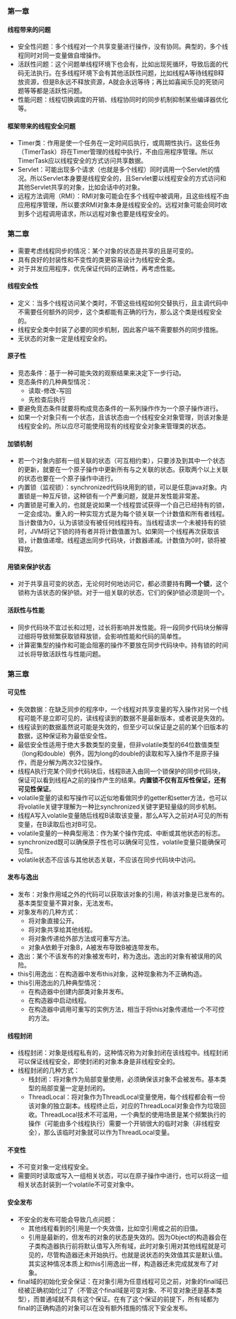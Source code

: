 ### 第一章

#### 线程带来的问题

* 安全性问题：多个线程对一个共享变量进行操作，没有协同。典型的，多个线程同时对同一变量做自增操作。
* 活跃性问题：这个问题单线程环境下也会有，比如出现死循环，导致后面的代码无法执行。在多线程环境下会有其他活跃性问题，比如线程A等待线程B释放资源，但是B永远不释放资源，A就会永远等待；再比如喜闻乐见的死锁问题等等都是活跃性问题。
* 性能问题：线程切换调度的开销、线程协同时的同步机制抑制某些编译器优化等。

#### 框架带来的线程安全问题

* Timer类：作用是使一个任务在一定时间后执行，或周期性执行。这些任务（TimerTask）将在Timer管理的线程中执行，不由应用程序管理。所以TimerTask应以线程安全的方式访问共享数据。
* Servlet：可能出现多个请求（也就是多个线程）同时调用一个Servlet的情况。所以Servlet本身要是线程安全的，且Servlet要以线程安全的方式访问和其他Servlet共享的对象，比如会话中的对象。
* 远程方法调用（RMI）：RMI对象可能会在多个线程中被调用，且这些线程不由应用程序管理，所以要求RMI对象本身是线程安全的。远程对象可能会同时收到多个远程调用请求，所以远程对象也要是线程安全的。

### 第二章

* 需要考虑线程同步的情况：某个对象的状态是共享的且是可变的。
* 具有良好的封装性和不变性的类更容易设计为线程安全类。
* 对于并发应用程序，优先保证代码的正确性，再考虑性能。

#### 线程安全性

* 定义：当多个线程访问某个类时，不管这些线程如何交替执行，且主调代码中不需要任何额外的同步，这个类都能有正确的行为，那么这个类是线程安全的。
* 线程安全类中封装了必要的同步机制，因此客户端不需要额外的同步措施。
* 无状态的对象一定是线程安全的。

#### 原子性

* 竞态条件：基于一种可能失效的观察结果来决定下一步行动。
* 竞态条件的几种典型情况：
  * 读取-修改-写回
  * 先检查后执行
* 要避免竞态条件就要将构成竞态条件的一系列操作作为一个原子操作进行。
* 如果一个对象只有一个状态，且该状态由一个线程安全对象管理，则该对象是线程安全的。所以应尽可能使用现有的线程安全对象来管理类的状态。

#### 加锁机制

* 若一个对象内部有一组关联的状态（可互相约束），只要涉及到其中一个状态的更新，就要在一个原子操作中更新所有与之关联的状态。获取两个以上关联的状态也要在一个原子操作中进行。
* 内置锁（监视锁）：synchronized代码块用到的锁，可以是任意java对象。内置锁是一种互斥锁，这种锁有一个严重问题，就是并发性能非常差。
* 内置锁是可重入的，也就是说如果一个线程尝试获得一个自己已经持有的锁，一定会成功。重入的一种实现方式是为每个锁关联一个计数值和所有者线程。当计数值为0，认为该锁没有被任何线程持有。当线程请求一个未被持有的锁时，JVM将记下锁的持有者并将计数值置为1。如果同一个线程再次获取该锁，计数值递增。线程退出同步代码块，计数器递减。计数值为0时，锁将被释放。

#### 用锁来保护状态

* 对于共享且可变的状态，无论何时何地访问它，都必须要持有**同一个锁**，这个锁称为该状态的保护锁。对于一组关联的状态，它们的保护锁必须是同一个。

#### 活跃性与性能

* 同步代码块不宜过长和过短，过长将影响并发性能。将一段同步代码块分解得过细将导致频繁获取锁释放锁，会影响性能和代码的简单性。
* 计算密集型的操作和可能会阻塞的操作不要放在同步代码块中。持有锁的时间过长将导致活跃性与性能问题。

### 第三章

#### 可见性

* 失效数据：在缺乏同步的程序中，一个线程对共享变量的写入操作对另一个线程可能不是立即可见的，读线程读到的数据不是最新版本，或者说是失效的。
* 线程读到的数据虽然说可能是失效的，但至少可以保证是之前的某个旧版本的数据，这种保证称为最低安全性。
* 最低安全性适用于绝大多数类型的变量，但非volatile类型的64位数值类型（long和double）例外，因为long的double的读取和写入操作不是原子操作，而是分解为两次32位操作。
* 线程A执行完某个同步代码块后，线程B进入由同一个锁保护的同步代码块，保证可以看到线程A之前的操作产生的结果。**内置锁不仅有互斥性保证，还有可见性保证**。
* volatile变量的读和写操作可以近似地看做同步的getter和setter方法，也可以将volatile关键字理解为一种比synchronized关键字更轻量级的同步机制。
* 线程A写入volatile变量随后线程B读取该变量，那么A写入之前对A可见的所有变量，在B读取后也对B可见。
* volatile变量的一种典型用法：作为某个操作完成、中断或其他状态的标志。
* synchronized既可以确保原子性也可以确保可见性，volatile变量只能确保可见性。
* volatile状态不应该与其他状态关联，不应该在同步代码块中访问。

#### 发布与逸出

* 发布：对象作用域之外的代码可以获取该对象的引用，称该对象是已发布的。基本类型变量不算对象，无法发布。
* 对象发布的几种方式：
  * 将对象直接公开。
  * 将对象共享给其他线程。
  * 将对象传递给外部方法或可重写方法。
  * 对象A依赖于对象B，A被发布导致B被连带发布。
* 逸出：某个不该发布的对象被发布时，称为逸出。逸出的对象有被误用的风险。
* this引用逸出：在构造器中发布this对象，这种现象称为不正确构造。
* this引用逸出的几种典型情况：
  * 在构造器中创建内部类对象并发布。
  * 在构造器中启动线程。
  * 在构造器中调用可重写的实例方法，相当于将this对象传递给一个不可控的方法。

#### 线程封闭

* 线程封闭：对象是线程私有的，这种情况称为对象封闭在该线程中。线程封闭可以保证线程安全，即使封闭的对象本身是非线程安全的。
* 线程封闭的几种方式：
  * 栈封闭：将对象作为局部变量使用，必须确保该对象不会被发布。基本类型的局部变量一定是封闭的。
  * ThreadLocal：将对象作为ThreadLocal变量使用，每个线程都会有一份该对象的独立副本。线程终止后，对应的ThreadLocal对象会作为垃圾回收。ThreadLocal技术不可滥用，一个典型的使用场景是某个频繁执行的操作（可能由多个线程执行）需要一个开销很大的临时对象（非线程安全），那么该临时对象就可以作为ThreadLocal变量。

#### 不变性

* 不可变对象一定线程安全。
* 需要同时读取或写入一组相关状态，可以在原子操作中进行，也可以将这一组相关状态封装到一个volatile不可变对象中。

#### 安全发布

* 不安全的发布可能会导致几点问题：
  * 其他线程看到的引用是一个失效值，比如空引用或之前的旧值。
  * 引用是最新的，但发布的对象的状态是失效的。因为Object的构造器会在子类构造器执行前将默认值写入所有域，此时对象引用对其他线程就是可见的，尽管构造器还未开始执行。也就是说状态的失效值其实是默认值。其实这种情况本质上和this引用逸出一样，构造器还未完成就发布了对象。
* final域的初始化安全保证：在对象引用为任意线程可见之前，对象的final域已经被正确初始化过了（不管这个final域是可变对象、不可变对象还是基本类型），而普通域就不具有这个保证。在有了这个保证的前提下，所有域都为final的正确构造的对象可以在没有额外措施的情况下安全发布。